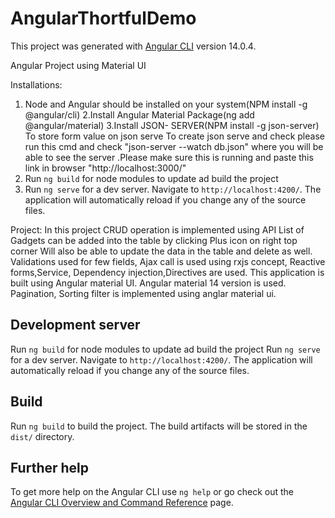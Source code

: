 # AngularThortfulDemo

This project was generated with [Angular CLI](https://github.com/angular/angular-cli) version 14.0.4.

Angular Project using Material UI

Installations:
1. Node and Angular should be installed on your system(NPM install -g @angular/cli)
2.Install Angular Material Package(ng add @angular/material)
3.Install JSON- SERVER(NPM install -g json-server)
  To store form value on json serve
  To create json serve and check please run this cmd and check "json-server --watch db.json"
  where you will be able to see the server .Please make sure this is running and paste this
   link in browser "http://localhost:3000/"
 4. Run `ng build` for node modules to update ad build the project
 5. Run `ng serve` for a dev server. Navigate to `http://localhost:4200/`. The application will automatically reload if you change any of the source files.

Project:
In this project CRUD operation is implemented using API
List of Gadgets can be added into the table by clicking Plus icon on right top corner
Will also be able to update the data in the table and delete as well.
Validations used for few fields, Ajax call is used using rxjs concept, Reactive forms,Service,
 Dependency injection,Directives are used.
This application is built using Angular material UI.
Angular material 14 version is used.
Pagination, Sorting filter is implemented using anglar material ui.

## Development server

Run `ng build` for node modules to update ad build the project
Run `ng serve` for a dev server. Navigate to `http://localhost:4200/`. The application will automatically reload if you change any of the source files.

## Build

Run `ng build` to build the project. The build artifacts will be stored in the `dist/` directory.


## Further help

To get more help on the Angular CLI use `ng help` or go check out the [Angular CLI Overview and Command Reference](https://angular.io/cli) page.
